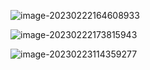 ![image-20230222164608933](https://gitee.com/aiiw/images/raw/master/img/image-20230222164608933.png)



![image-20230222173815943](https://gitee.com/aiiw/images/raw/master/img/image-20230222173815943.png)





![image-20230223114359277](https://gitee.com/aiiw/images/raw/master/img/image-20230223114359277.png)